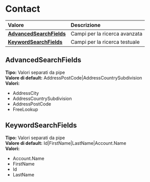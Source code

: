 # Contact

| Valore | Descrizione |
| :--- | :--- |
| [**AdvancedSearchFields**](contact.md#advancedsearchfields) | Campi per la ricerca avanzata |
| [**KeywordSearchFields**](contact.md#keywordsearchfields) | Campi per la ricerca testuale |

## AdvancedSearchFields

**Tipo:** Valori separati da pipe  
**Valore di default:** AddressPostCode\|AddressCountrySubdivision  
**Valori:**

* AddressCity
* AddressCountrySubdivision
* AddressPostCode
* FreeLookup

## KeywordSearchFields

**Tipo:** Valori separati da pipe  
**Valore di default:** Id\|FirstName\|LastName\|Account.Name  
**Valori:**

* Account.Name
* FirstName
* Id
* LastName


